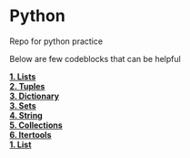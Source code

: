 # Python
 Repo for python practice  

Below are few codeblocks that can be helpful  

[**1. Lists**](list)  
[**2. Tuples**](tuple)  
[**3. Dictionary**](dict)  
[**3. Sets**](sets)  
[**4. String**](string)  
[**5. Collections**](collection)  
[**6. Itertools**](itertools)  
[**1. List**](list)  
